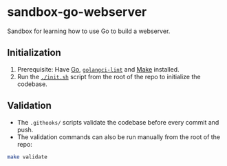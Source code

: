 # sandbox-go-webserver

Sandbox for learning how to use Go to build a webserver.

## Initialization

1. Prerequisite: Have [Go](https://go.dev/dl/), [`golangci-lint`](https://golangci-lint.run/docs/welcome/install/#local-installation) and [Make](https://www.gnu.org/software/make/) installed.
1. Run the [`./init.sh`](./init.sh) script from the root of the repo to initialize the codebase.

## Validation

- The `.githooks/` scripts validate the codebase before every commit and push.
- The validation commands can also be run manually from the root of the repo:

```sh
make validate
```
